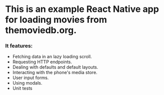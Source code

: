 # This is an example React Native app for loading movies from themoviedb.org.
### It features:

- Fetching data in an lazy loading scroll.
- Requesting HTTP endpoints.
- Dealing with defaults and default layouts.
- Interacting with the phone's media store.
- User input forms.
- Using modals.
- Unit tests